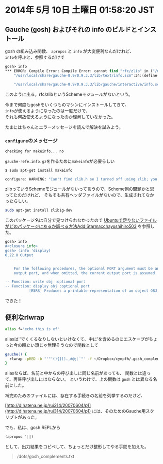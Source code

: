 # 2014年  5月 10日 土曜日 01:58:20 JST

## Gauche (gosh) およびそれの info のビルドとインストール

gosh の組み込み関数、 `apropos` と `info` が大変便利なんだけれど、  
`info`を呼ぶと、参照するだけで

```scheme
gosh> info
*** ERROR: Compile Error: Compile Error: cannot find "rfc/zlib" in ("/usr/local/share/gauche-0.9/site/lib" "/usr/local/share/gauche-0.9/0.9.3.3/lib" "/usr/local/share/gauche/site/lib" "/usr/local/share/gauche/0.9/lib")
    "/usr/local/share/gauche-0.9/0.9.3.3/lib/text/info.scm":34:(define-module text.info (use srfi-1 ...

    "/usr/local/share/gauche-0.9/0.9.3.3/lib/gauche/interactive/info.scm":34:(define-module gauche.interactive.in ...
```

このように出る。rfc/zlibというSchemeモジュールがないという。

今まで何度もgoshをいくつものマシンにインストールしてきて、  
`info`が使えるようになったのは一度だけで、  
それも何故使えるようになったのか理解していなかった。

たまにはちゃんとエラーメッセージを読んで解決を試みよう。  

### `configure`のメッセージ

```bash
checking for makeinfo... no
```

`gauche-refe.info.gz`を作るために`makeinfo`が必要らしい

```bash
$ sudo apt-get install makeinfo
```

```bash
configure: WARNING: "Can't find zlib.h so I turned off using zlib; you may want to use --with-zlib=PATH."
```

zlibっていうSchemeモジュールがないって言うので、Scheme側の問題かと思ってたのだけれど、
そもそも共有ヘッダファイルがないので、生成されてなかったらしい。

```bash
sudo apt-get install zlib1g-dev
```

このパッケージ名は自分で見つけられなかったので
[Ubuntuで足りないファイルがどのパッケージにあるか調べる方法Add Starmacchayoshihiro503](http://d.hatena.ne.jp/embedded/20081101/p3)
を参照した。

```scheme
gosh> info
#<closure info>
gosh> (info 'display)
6.22.8 Output
-------------

    For the following procedures, the optional PORT argument must be an
    output port, and when omitted, the current output port is assumed.

-- Function: write obj :optional port
-- Function: display obj :optional port
           [R5RS] Produces a printable representation of an object OBJ to the
```

できた！

## 便利なrlwrap

```bash
alias f='echo this is ef'
```

aliasは''でくくるなりしないといけなくて、中に'を含めるのにエスケープがちょっと今の眠たい頭じゃ無理そうなので関数として

```bash
gauche() {
  rlwrap -pRED -b "'"'(){}[].,#@;|`"' -f ~/Dropbox/cympfh/.gosh_complements -q'"' -m gosh
}
```

aliasならば、名前と中からの呼び出しに同じ名前があっても、
関数とは違って、再帰呼び出しにはならない。
というわけで、上の関数は `gosh` とは異なる名前にした。

補完のためのファイルには、存在する手続きの名前を列挙するのだけど、

[http://d.hatena.ne.jp/rui314/20070604/p1](http://d.hatena.ne.jp/rui314/20070604/p1)
には、そのためのGauche用スクリプトがあった。

でも、私は、gosh REPLから

```scheme
(apropos '||)
```

として、出力結果をコピペして、ちょっとだけ整形してやる手間を加えた。

> /dots/gosh_complements.txt

